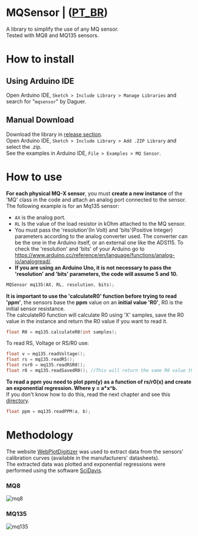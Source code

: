 # MQSensor | ([PT_BR](./READMEptbr.md))
A library to simplify the use of any MQ sensor.  
Tested with MQ8 and MQ135 sensors.  

# How to install 
## Using Arduino IDE  
Open Arduino IDE, `Sketch > Include Library > Manage Libraries` and search for "`mqsensor`" by Daguer.  

## Manual Download  
Download the library in [release section](https://github.com/daguerpedro/MQSensor/releases).  
Open Arduino IDE, `Sketch > Include Library > Add .ZIP Library` and select the .zip.  
See the examples in Arduino IDE, `File > Examples > MQ Sensor`.  

# How to use  
**For each physical MQ-X sensor**, you must **create a new instance** of the 'MQ' class in the code and attach an analog port connected to the sensor.  
The following example is for an Mq135 sensor:  
- `AX` is the analog port.
- `RL` Is the value of the load resistor in kOhm attached to the MQ sensor.  
- You must pass the 'resolution'(In Volt) and 'bits'(Positive Integer) parameters according to the analog converter used. The converter can be the one in the Arduino itself, or an external one like the ADS115. To check the 'resolution' and 'bits' of your Arduino go to https://www.arduino.cc/reference/en/language/functions/analog-io/analogread/. 
- **If you are using an Arduino Uno, it is not necessary to pass the 'resolution' and 'bits' parameters, the code will assume 5 and 10.**
```c++
MQSensor mq135(AX, RL, resolution, bits);
```
**It is important to use the 'calculateR0' function before trying to read 'ppm'**, the sensors base the **ppm** value on an **initial value 'R0'**, R0 is the initial sensor resistance.  
The calculateR0 function will calculate R0 using 'X' samples, save the R0 value in the instance and return the R0 value if you want to read it.
```c++
float R0 = mq135.calculateR0(int samples);
```

To read RS, Voltage or RS/R0 use:  
```c++
float v = mq135.readVoltage();
float rs = mq135.readRS();
float rsr0 = mq135.readRSR0();
float r0 = mq135.readSavedR0(); //This will return the same R0 value that is used to divide RS/R0
```
**To read a ppm you need to plot ppm(y) as a function of rs/r0(x) and create an exponential regression. Where y = a*x^b.**  
If you don't know how to do this, read the next chapter and see this [directory](./dados).
```c++
float ppm = mq135.readPPM(a, b);
```

# Methodology 
The website [WebPlotDigitizer](https://automeris.io/wpd/) was used to extract data from the sensors' calibration curves (available in the manufacturers' datasheets).   
The extracted data was plotted and exponential regressions were performed using the software [SciDavis](https://scidavis.sourceforge.net/).

### MQ8 
![mq8](./dados/mq8.png)

### MQ135
![mq135](./dados/mq135.png)
